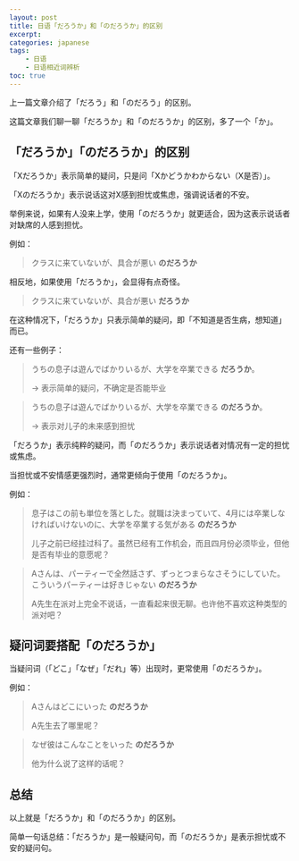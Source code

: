 ```yaml
---
layout: post
title: 日语「だろうか」和「のだろうか」的区别
excerpt: 
categories: japanese
tags:
    - 日语
    - 日语相近词辨析
toc: true
---
```


上一篇文章介绍了「だろう」和「のだろう」的区别。

这篇文章我们聊一聊「だろうか」和「のだろうか」的区别，多了一个「か」。

## 「だろうか」「のだろうか」的区别

「Xだろうか」表示简单的疑问，只是问「Xかどうかわからない（X是否）」。

「Xのだろうか」表示说话这对X感到担忧或焦虑，强调说话者的不安。

举例来说，如果有人没来上学，使用「のだろうか」就更适合，因为这表示说话者对缺席的人感到担忧。

例如：

> クラスに来ていないが、具合が悪い **のだろうか**

相反地，如果使用「だろうか」，会显得有点奇怪。

> クラスに来ていないが、具合が悪い **だろうか**

在这种情况下，「だろうか」只表示简单的疑问，即「不知道是否生病，想知道」而已。

还有一些例子：

> うちの息子は遊んでばかりいるが、大学を卒業できる **だろうか**。
>
> → 表示简单的疑问，不确定是否能毕业

> うちの息子は遊んでばかりいるが、大学を卒業できる **のだろうか**。
>
> → 表示对儿子的未来感到担忧

「だろうか」表示纯粹的疑问，而「のだろうか」表示说话者对情况有一定的担忧或焦虑。

当担忧或不安情感更强烈时，通常更倾向于使用「のだろうか」。

例如：

> 息子はこの前も単位を落とした。就職は決まっていて、4月には卒業しなければいけないのに、大学を卒業する気がある **のだろうか**
>
> 儿子之前已经挂过科了。虽然已经有工作机会，而且四月份必须毕业，但他是否有毕业的意愿呢？

> Aさんは、パーティーで全然話さず、ずっとつまらなさそうにしていた。こういうパーティーは好きじゃない **のだろうか**
>
> A先生在派对上完全不说话，一直看起来很无聊。也许他不喜欢这种类型的派对吧？

## 疑问词要搭配「のだろうか」

当疑问词（「どこ」「なぜ」「だれ」等）出现时，更常使用「のだろうか」。

例如：

> Aさんはどこにいった **のだろうか**
>
> A先生去了哪里呢？

> なぜ彼はこんなことをいった **のだろうか**
>
> 他为什么说了这样的话呢？

## 总结

以上就是「だろうか」和「のだろうか」的区别。

简单一句话总结：「だろうか」是一般疑问句，而「のだろうか」是表示担忧或不安的疑问句。
